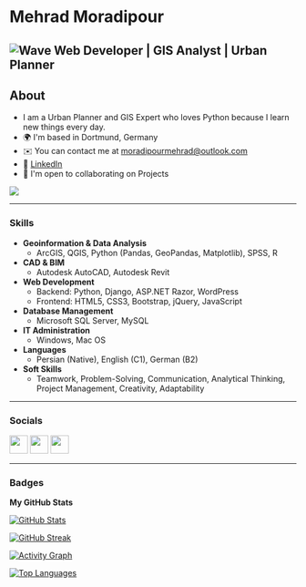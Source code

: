 # Mehrad Moradipour
![Wave](https://user-images.githubusercontent.com/18350557/176309783-0785949b-9127-417c-8b55-ab5a4333674e.gif)
Web Developer | GIS Analyst | Urban Planner
----------------------------
## About
- I am a Urban Planner and GIS Expert who loves Python because I learn new things every day.
- 🌍 I'm based in Dortmund, Germany
- ✉️ You can contact me at [moradipourmehrad@outlook.com](mailto:moradipourmehrad@outlook.com)
- 💼 [LinkedIn](https://www.linkedin.com/in/mehrad-moradipour)
- 🤝 I'm open to collaborating on Projects

<a href="https://www.github.com/mehrad1994" target="_blank" rel="noreferrer"><img
src="https://img.shields.io/github/followers/mehrad1994?logo=github&style=for-the-badge&color=0891b2&labelColor=1c1917" /></a>

---

### Skills

- **Geoinformation & Data Analysis**
  - ArcGIS, QGIS, Python (Pandas, GeoPandas, Matplotlib), SPSS, R
- **CAD & BIM**
  - Autodesk AutoCAD, Autodesk Revit
- **Web Development**
  - Backend: Python, Django, ASP.NET Razor, WordPress
  - Frontend: HTML5, CSS3, Bootstrap, jQuery, JavaScript
- **Database Management**
  - Microsoft SQL Server, MySQL
- **IT Administration**
  - Windows, Mac OS
- **Languages**
  - Persian (Native), English (C1), German (B2)
- **Soft Skills**
  - Teamwork, Problem-Solving, Communication, Analytical Thinking, Project Management, Creativity, Adaptability

---

### Socials

[<img src="https://raw.githubusercontent.com/danielcranney/readme-generator/main/public/icons/socials/discord.svg" width="32" height="32">](https://discord.com/users/mehrad#3270)
[<img src="https://raw.githubusercontent.com/danielcranney/readme-generator/main/public/icons/socials/github.svg" width="32" height="32">](https://www.github.com/mehrad1994)
[<img src="https://raw.githubusercontent.com/danielcranney/readme-generator/main/public/icons/socials/linkedin.svg" width="32" height="32">](https://www.linkedin.com/in/mehrad-moradipour)

---

### Badges

**My GitHub Stats**

[![GitHub Stats](https://github-readme-stats.vercel.app/api?username=mehrad1994&show_icons=true&count_private=true&title_color=0891b2&text_color=ffffff&icon_color=0891b2&bg_color=1c1917&hide_border=true)](https://github.com/mehrad1994)

[![GitHub Streak](https://streak-stats.demolab.com?user=mehrad1994&theme=dark&hide_border=true&background=1c1917&ring=0891b2&fire=0891b2&currStreakNum=ffffff&currStreakLabel=0891b2&sideNums=ffffff&sideLabels=ffffff&dates=ffffff)](https://github.com/mehrad1994)

[![Activity Graph](https://github-readme-activity-graph.vercel.app/graph?username=mehrad1994&bg_color=1c1917&color=ffffff&line=0891b2&point=ffffff&area=true&hide_border=true&custom_title=GitHub%20Activity%20Graph)](https://github.com/mehrad1994)

[![Top Languages](https://github-readme-stats.vercel.app/api/top-langs/?username=mehrad1994&langs_count=10&title_color=0891b2&text_color=ffffff&icon_color=0891b2&bg_color=1c1917&hide_border=true&locale=en&custom_title=Top%20Languages)](https://github.com/mehrad1994)
